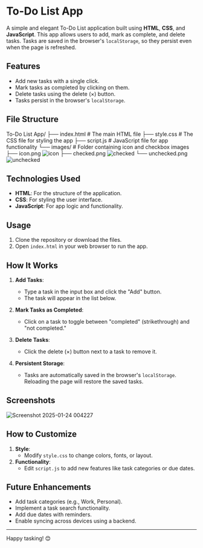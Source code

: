 # To-Do List App

A simple and elegant To-Do List application built using **HTML**, **CSS**, and **JavaScript**. This app allows users to add, mark as complete, and delete tasks. Tasks are saved in the browser's `localStorage`, so they persist even when the page is refreshed.

## Features
- Add new tasks with a single click.
- Mark tasks as completed by clicking on them.
- Delete tasks using the delete (×) button.
- Tasks persist in the browser's `localStorage`.

## File Structure
To-Do List App/
  ├── index.html # The main HTML file 
  ├── style.css # The CSS file for styling the app 
  ├── script.js # JavaScript file for app functionality 
  └── images/ # Folder containing icon and checkbox images 
    ├── icon.png
      ![icon](https://github.com/user-attachments/assets/0e25ead5-9097-4d33-b97f-796569ce32f7)
    ├── checked.png 
      ![checked](https://github.com/user-attachments/assets/f4baf310-8d95-4ca4-8161-dbf20e8e2e4f)
    └── unchecked.png 
      ![unchecked](https://github.com/user-attachments/assets/a5fff890-2b0e-46d6-ab2a-9ebe8e7c116b)

## Technologies Used
- **HTML**: For the structure of the application.
- **CSS**: For styling the user interface.
- **JavaScript**: For app logic and functionality.

## Usage
1. Clone the repository or download the files.
2. Open `index.html` in your web browser to run the app.

## How It Works
1. **Add Tasks**:
   - Type a task in the input box and click the "Add" button.
   - The task will appear in the list below.

2. **Mark Tasks as Completed**:
   - Click on a task to toggle between "completed" (strikethrough) and "not completed."

3. **Delete Tasks**:
   - Click the delete (×) button next to a task to remove it.

4. **Persistent Storage**:
   - Tasks are automatically saved in the browser's `localStorage`. Reloading the page will restore the saved tasks.

## Screenshots
![Screenshot 2025-01-24 004227](https://github.com/user-attachments/assets/78ae6a8f-e5ec-4f8f-a224-e71d68985719)


## How to Customize
1. **Style**:
   - Modify `style.css` to change colors, fonts, or layout.
2. **Functionality**:
   - Edit `script.js` to add new features like task categories or due dates.

## Future Enhancements
- Add task categories (e.g., Work, Personal).
- Implement a task search functionality.
- Add due dates with reminders.
- Enable syncing across devices using a backend.


---

Happy tasking! 😊


